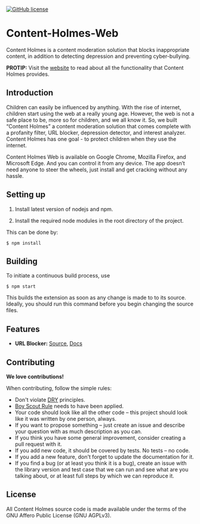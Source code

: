 [![GitHub license](https://img.shields.io/badge/license-AGPLv3-blue.svg)](https://raw.githubusercontent.com/ContentHolmes/Content-Holmes/master/LICENSE)

# Content-Holmes-Web

Content Holmes is a content moderation solution that blocks inappropriate content, in addition to detecting depression and preventing cyber-bullying.

**PROTIP:** Visit the [website](https://www.contentholmes.com) to read about all the functionality that Content Holmes provides.

## Introduction

Children can easily be influenced by anything. With the rise of internet, children start using the web at a really young age. However, the web is not a safe place to be, more so for children, and we all know it. So, we built “Content Holmes” a content moderation solution that comes complete with a profanity filter, URL blocker, depression detector, and interest analyzer. Content Holmes has one goal - to protect children when they use the internet.

Content Holmes Web is available on Google Chrome, Mozilla Firefox, and Microsoft Edge. And you can control it from any device. The app doesn’t need anyone to steer the wheels, just install and get cracking without any hassle.

## Setting up

1. Install latest version of nodejs and npm.

2. Install the required node modules in the root directory of the project.

This can be done by:
	
	$ npm install

## Building

To initiate a continuous build process, use

	$ npm start

This builds the extension as soon as any change is made to to its source. Ideally, you should run this command before you begin changing the source files.

## Features

 - **URL Blocker:** [Source](./src/js/modules/urlblock), [Docs](./tutorial-urlblock.html)

## Contributing

**We love contributions!**

When contributing, follow the simple rules:

* Don't violate [DRY](http://programmer.97things.oreilly.com/wiki/index.php/Don%27t_Repeat_Yourself) principles.
* [Boy Scout Rule](http://programmer.97things.oreilly.com/wiki/index.php/The_Boy_Scout_Rule) needs to have been applied.
* Your code should look like all the other code – this project should look like it was written by one person, always.
* If you want to propose something – just create an issue and describe your question with as much description as you can.
* If you think you have some general improvement, consider creating a pull request with it.
* If you add new code, it should be covered by tests. No tests – no code.
* If you add a new feature, don't forget to update the documentation for it.
* If you find a bug (or at least you think it is a bug), create an issue with the library version and test case that we can run and see what are you talking about, or at least full steps by which we can reproduce it.

## License

All Content Holmes source code is made available under the terms of the GNU Affero Public License (GNU AGPLv3).